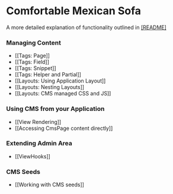 # Comfortable Mexican Sofa
A more detailed explanation of functionality outlined in [[README]](https://github.com/twg/comfortable-mexican-sofa#readme)

### Managing Content
* [[Tags: Page]]
* [[Tags: Field]]
* [[Tags: Snippet]]
* [[Tags: Helper and Partial]]
* [[Layouts: Using Application Layout]]
* [[Layouts: Nesting Layouts]]
* [[Layouts: CMS managed CSS and JS]]

### Using CMS from your Application
* [[View Rendering]]
* [[Accessing CmsPage content directly]]

### Extending Admin Area
* [[ViewHooks]]

### CMS Seeds
* [[Working with CMS seeds]]